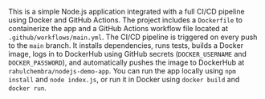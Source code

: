 This is a simple Node.js application integrated with a full CI/CD pipeline using Docker and GitHub Actions. 
The project includes a `Dockerfile` to containerize the app and a GitHub Actions workflow file located at `.github/workflows/main.yml`. 
The CI/CD pipeline is triggered on every push to the `main` branch. 
It installs dependencies, runs tests, builds a Docker image, logs in to DockerHub using GitHub secrets (`DOCKER_USERNAME` and `DOCKER_PASSWORD`), 
and automatically pushes the image to DockerHub at `rahulchembra/nodejs-demo-app`. 
You can run the app locally using `npm install` and `node index.js`, or run it in Docker using `docker build` and `docker run`.
